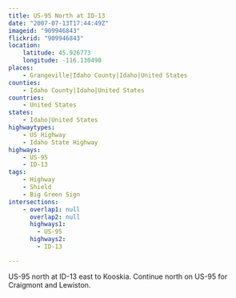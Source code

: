 ```yaml
---
title: US-95 North at ID-13
date: "2007-07-13T17:44:49Z"
imageid: "909946843"
flickrid: "909946843"
location:
    latitude: 45.926773
    longitude: -116.130498
places:
    - Grangeville|Idaho County|Idaho|United States
counties:
    - Idaho County|Idaho|United States
countries:
    - United States
states:
    - Idaho|United States
highwaytypes:
    - US Highway
    - Idaho State Highway
highways:
    - US-95
    - ID-13
tags:
    - Highway
    - Shield
    - Big Green Sign
intersections:
    - overlap1: null
      overlap2: null
      highways1:
        - US-95
      highways2:
        - ID-13

---
```

US-95 north at ID-13 east to Kooskia.  Continue north on US-95 for Craigmont and Lewiston.